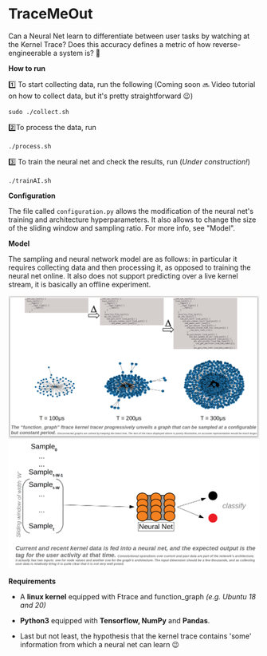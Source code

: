 # TraceMeOut

Can a Neural Net learn to differentiate between user tasks by watching at the Kernel Trace? Does this accuracy defines a metric of how reverse-engineerable a system is? 🤩 


<b>How to run</b>

1️⃣ To start collecting data, run the following (Coming soon 🔜 Video tutorial on how to collect data, but it's pretty straightforward 😉)

`sudo ./collect.sh`

2️⃣To process the data, run

`./process.sh`

3️⃣ To train the neural net and check the results, run (<i>Under construction!</i>)

`./trainAI.sh`


<b>Configuration</b>

The file called `configuration.py` allows the modification of the neural net's training and architecture hyperparameters. It also allows to change the size of the sliding window and sampling ratio. For more info, see "Model".

<b>Model</b>

The sampling and neural network model are as follows: in particular it requires collecting data and then processing it, as opposed to training the neural net online. It also does not support predicting over a live kernel stream, it is basically an offline experiment.

<img src="https://github.com/GastonMazzei/TraceMeOut/raw/main/utils/sampling_model.png" width=800>

<img src="https://github.com/GastonMazzei/TraceMeOut/raw/main/utils/neuralnet_model.png" width=800>

<b>Requirements</b>

- A <b>linux kernel</b> equipped with Ftrace and function_graph <i>(e.g. Ubuntu 18 and 20)</i>

- <b>Python3</b> equipped with <b>Tensorflow, NumPy</b> and <b>Pandas</b>. 

- Last but not least, the hypothesis that the kernel trace contains 'some' information from which a neural net can learn 😉

